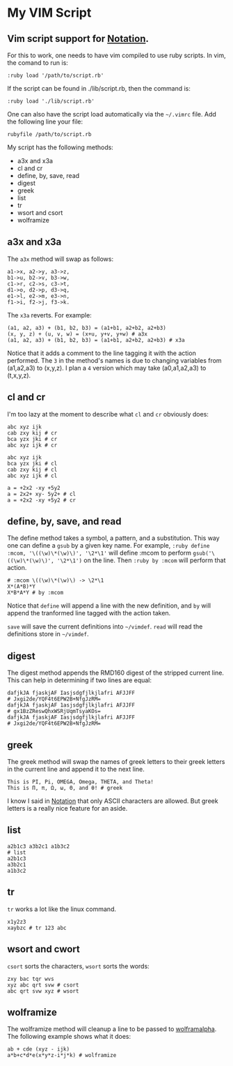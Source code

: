 # My VIM Script
## Vim script support for [Notation](Notation.md).

For this to work, one needs to have vim compiled to use ruby scripts.
In vim, the comand to run is:

    :ruby load '/path/to/script.rb'

If the script can be found in ./lib/script.rb, then the command is:

    :ruby load './lib/script.rb'

One can also have the script load automatically via the `~/.vimrc` file.
Add the following line your file:

    rubyfile /path/to/script.rb

My script has the following methods:

* a3x and x3a
* cl and cr
* define, by, save, read
* digest
* greek
* list
* tr
* wsort and csort
* wolframize

## a3x and x3a

The `a3x` method will swap as follows:

    a1->x, a2->y, a3->z,
    b1->u, b2->v, b3->w,
    c1->r, c2->s, c3->t,
    d1->o, d2->p, d3->q,
    e1->l, e2->m, e3->n,
    f1->i, f2->j, f3->k.

The `x3a` reverts.  For example:

    (a1, a2, a3) + (b1, b2, b3) = (a1+b1, a2+b2, a2+b3)
    (x, y, z) + (u, v, w) = (x+u, y+v, y+w) # a3x
    (a1, a2, a3) + (b1, b2, b3) = (a1+b1, a2+b2, a2+b3) # x3a

Notice that it adds a comment to the line tagging it with the action performed.
The `3` in the method's names is due to changing variables from (a1,a2,a3) to (x,y,z).
I plan a `4` version which may take (a0,a1,a2,a3) to (t,x,y,z).

## cl and cr

I'm too lazy at the moment to describe what `cl` and `cr` obviously does:

    abc xyz ijk
    cab zxy kij # cr
    bca yzx jki # cr
    abc xyz ijk # cr

    abc xyz ijk
    bca yzx jki # cl
    cab zxy kij # cl
    abc xyz ijk # cl

    a = +2x2 -xy +5y2
    a = 2x2+ xy- 5y2+ # cl
    a = +2x2 -xy +5y2 # cr

## define, by, save, and read

The define method takes a symbol, a pattern, and a substitution.
This way one can define a `gsub` by a given key name.
For example, `:ruby define :mcom, '\((\w)\*(\w)\)', '\2*\1'`
will define :mcom to perform `gsub('\((\w)\*(\w)\)', '\2*\1')` on the line.
Then `:ruby by :mcom` will perform that action.

    # :mcom \((\w)\*(\w)\) -> \2*\1
    X*(A*B)*Y
    X*B*A*Y # by :mcom

Notice that `define` will append a line with the new definition, and
`by` will append the tranformed line tagged with the action taken.

`save` will save the current definitions into `~/vimdef`.
`read` will read the definitions store in `~/vimdef`.

## digest

The digest method appends the RMD160 digest of the stripped current line.
This can help in determining if two lines are equal:

    dafjkJA fjaskjAF Iasjsdgfjlkjlafri AFJJFF
    # Jxgi2de/YQF4t6EPW2B+NfgJzRM=
    dafjkJA fjaskjAF 1asjsdgfjlkjlafri AFJJFF
    # gx1BzZReswQhxWSRjUqmTsyaKOs=
    dafjkJA fjaskjAF Iasjsdgfjlkjlafri AFJJFF
    # Jxgi2de/YQF4t6EPW2B+NfgJzRM=

## greek

The greek method will swap the names of greek letters to their greek letters in the current line
and append it to the next line.

    This is PI, Pi, OMEGA, Omega, THETA, and Theta!
    This is Π, π, Ω, ω, Θ, and θ! # greek

I know I said in [Notation](Notation.md) that only ASCII characters are allowed.
But greek letters is a really nice feature for an aside.

## list

    a2b1c3 a3b2c1 a1b3c2
    # list
    a2b1c3
    a3b2c1
    a1b3c2

## tr

`tr` works a lot like the linux command.

    x1y2z3
    xaybzc # tr 123 abc


## wsort and cwort

`csort` sorts the characters, `wsort` sorts the words:

    zxy bac tqr wvs
    xyz abc qrt svw # csort
    abc qrt svw xyz # wsort

## wolframize

The wolframize method will cleanup a line to be passed to
[wolframalpha](http://www.wolframalpha.com).
The following example shows what it does:

    ab + cde (xyz - ijk)
    a*b+c*d*e(x*y*z-i*j*k) # wolframize
